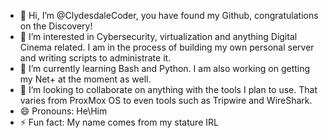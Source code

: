 - 👋 Hi, I’m @ClydesdaleCoder, you have found my Github, congratulations on the Discovery!
- 👀 I’m interested in Cybersecurity, virtualization and anything Digital Cinema related. I am in the process of building my own personal server and writing scripts to administrate it. 
- 🌱 I’m currently learning Bash and Python. I am also working on getting my Net+ at the moment as well. 
- 💞️ I’m looking to collaborate on anything with the tools I plan to use. That varies from ProxMox OS to even tools such as Tripwire and WireShark. 
- 😄 Pronouns: He\Him
- ⚡ Fun fact: My name comes from my stature IRL

<!---
ClydesdaleCoder/ClydesdaleCoder is a ✨ special ✨ repository because its `README.md` (this file) appears on your GitHub profile.
You can click the Preview link to take a look at your changes.
--->
